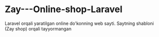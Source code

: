 # Zay---Online-shop-Laravel
Laravel orqali yaratilgan online do'konning web sayti. Saytning shabloni (Zay shop) orqali tayyormangan

